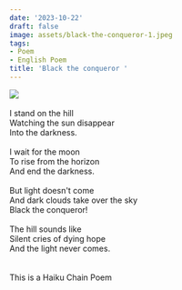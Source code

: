 ```yaml
---
date: '2023-10-22'
draft: false
image: assets/black-the-conqueror-1.jpeg
tags:
- Poem
- English Poem
title: 'Black the conqueror '
---
```

[![](https://blogger.googleusercontent.com/img/a/AVvXsEjD3bIn_3nAXe_VLbHPHBHZlIOo3BlNi4vXdMtlvpithp4VdJ00ODQgUTVx_j2rhE-o_JEapJCCWImw2Tuc5V0FqSxoZnVt83ACUsea7yM6C54OTc9YNdOxnDY2Cdfn0r_5SHNqSV-zYPKuFb9tEkJwwBc8tPuxCLFYoXdic_IW4u2u4r3Fh9h-4idQxIy5)](https://blogger.googleusercontent.com/img/a/AVvXsEjD3bIn_3nAXe_VLbHPHBHZlIOo3BlNi4vXdMtlvpithp4VdJ00ODQgUTVx_j2rhE-o_JEapJCCWImw2Tuc5V0FqSxoZnVt83ACUsea7yM6C54OTc9YNdOxnDY2Cdfn0r_5SHNqSV-zYPKuFb9tEkJwwBc8tPuxCLFYoXdic_IW4u2u4r3Fh9h-4idQxIy5)\
  \
I stand on the hill \
Watching the sun disappear\
Into the darkness. \
  \
I wait for the moon\
To rise from the horizon\
And end the darkness. \
  \
But light doesn't come \
And dark clouds take over the sky\
Black the conqueror! \
  \
The hill sounds like \
Silent cries of dying hope\
And the light never comes.\
  \
  \
This is a Haiku Chain Poem